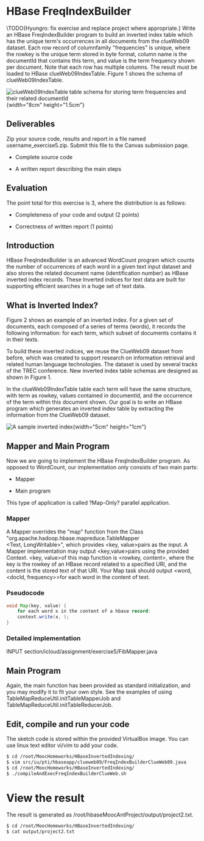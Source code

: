 HBase FreqIndexBuilder
======================



\TODO{Hyungro: fix exercise and replace project where appropriate.}
Write an HBase FreqIndexBuilder program to build an inverted index table
which has the unique term's occurrences in all documents from the
clueWeb09 dataset. Each row record of columnfamily "frequencies" is
unique, where the rowkey is the unique term stored in byte format,
column name is the documentId that contains this term, and value is the
term frequency shown per document. Note that each row has multiple
columns. The result must be loaded to HBase clueWeb09IndexTable. Figure
1 shows the schema of clueWeb09IndexTable.

![clueWeb09IndexTable table schema for storing term frequencies and
their related
documentId](section/icloud/assignment/exercise5/p5-1){width="8cm"
height="1.5cm"}

Deliverables
------------

Zip your source code, results and report in a file named
username_exercise5.zip. Submit this file to the Canvas submission page.

-   Complete source code

-   A written report describing the main steps

Evaluation
----------

The point total for this exercise is 3, where the distribution is as
follows:

-   Completeness of your code and output (2 points)

-   Correctness of written report (1 points)

Introduction
------------

HBase FreqIndexBuilder is an advanced WordCount program which counts the
number of occurrences of each word in a given text input dataset and
also stores the related document name (identification number) as HBase
inverted index records. These Inverted indices for text data are built
for supporting efficient searches in a huge set of text data.

What is Inverted Index?
-----------------------

Figure 2 shows an example of an inverted index. For a given set of
documents, each composed of a series of terms (words), it records the
following information: for each term, which subset of documents contains
it in their texts.

To build these inverted indices, we reuse the ClueWeb09 dataset from
before, which was created to support research on information retrieval
and related human language technologies. The dataset is used by several
tracks of the TREC conference. New inverted index table schemas are
designed as shown in Figure 1.

In the clueWeb09IndexTable table each term will have the same structure,
with term as rowkey, values contained in documentId, and the occurrence
of the term within this document shown. Our goal is to write an HBase
program which generates an inverted index table by extracting the
information from the ClueWeb09 dataset.

![A sample inverted
index](section/icloud/assignment/exercise5/p5-2){width="5cm"
height="1cm"}

Mapper and Main Program
-----------------------

Now we are going to implement the HBase FreqIndexBuilder program. As
opposed to WordCount, our implementation only consists of two main
parts:

-   Mapper

-   Main program

This type of application is called ?Map-Only? parallel application.

### Mapper

A Mapper overrides the "map" function from the Class
"org.apache.hadoop.hbase.mapreduce.TableMapper\
\<Text, LongWritable\>", which provides \<key, value\>pairs as the
input. A Mapper implementation may output \<key,value\>pairs using the
provided Context. \<key, value\>of this map function is \<rowkey,
content\>, where the key is the rowkey of an HBase record related to a
specified URI, and the content is the stored text of that URI. Your Map
task should output \<word, \<docId, frequency\>\>for each word in the
content of text.

### Pseudocode

``` {.java language="Java"}
void Map(key, value) {
    for each word x in the content of a hbase record:
    context.write(x, );
}
```

### Detailed implementation

INPUT section/icloud/assignment/exercise5/FibMapper.java

Main Program
------------

Again, the main function has been provided as standard initialization,
and you may modify it to fit your own style. See the examples of using
TableMapReduceUtil.initTableMapperJob and
TableMapReduceUtil.initTableReducerJob.

Edit, compile and run your code
-------------------------------

The sketch code is stored within the provided VirtualBox image. You can
use linux text editor vi/vim to add your code.

``` {.bash language="bash"}
$ cd /root/MoocHomeworks/HBaseInvertedIndexing/
$ vim src/iu/pti/hbaseapp/clueweb09/FreqIndexBuilderClueWeb09.java
$ cd /root/MoocHomeworks/HBaseInvertedIndexing/
$ ./compileAndExecFreqIndexBuilderClueWeb.sh
```

View the result
===============

The result is generated as
/root/hbaseMoocAntProject/output/project2.txt.

``` {.bash language="bash"}
$ cd /root/MoocHomeworks/HBaseInvertedIndexing/
$ cat output/project2.txt
```
